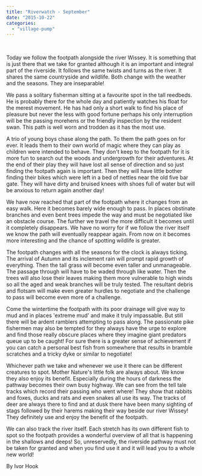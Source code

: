 ```yaml
---
title: "Riverwatch - September"
date: "2015-10-22"
categories: 
  - "village-pump"
---
```


 

Today we follow the footpath alongside the river Wissey. It is something that is just there that we take for granted although it is an important and integral part of the riverside. It follows the same twists and turns as the river. It shares the same countryside and wildlife. Both change with the weather and the seasons. They are inseparable!

We pass a solitary fisherman sitting at a favourite spot in the tall reedbeds. He is probably there for the whole day and patiently watches his float for the merest movement. He has had only a short walk to find his place of pleasure but never the less with good fortune perhaps his only interruption will be the passing morehens or the friendly inspection by the resident swan. This path is well worn and trodden as it has the most use.

A trio of young boys chase along the path. To them the path goes on for ever. It leads them to their own world of magic where they can play as children were intended to behave. They don't keep to the footpath for it is more fun to search out the woods and undergrowth for their adventures. At the end of their play they will have lost all sense of direction and so just finding the footpath again is important. Then they will have little bother finding their bikes which were left in a bed of nettles near the old five bar gate. They will have dirty and bruised knees with shoes full of water but will be anxious to return again another day!

We have now reached that part of the footpath where it changes from an easy walk. Here it becomes barely wide enough to pass. In places obstinate branches and even bent trees impede the way and must be negotiated like an obstacle course. The further we travel the more difficult it becomes until it completely disappears. We have no worry for if we follow the river itself we know the path will eventually reappear again. From now on it becomes more interesting and the chance of spotting wildlife is greater.

The footpath changes with all the seasons for the clock is always ticking. The arrival of Autumn and its inclement rain will prompt rapid growth of everything. Then the tall grass will become even taller and unmanageable. The passage through will have to be waded through like water. Then the trees will also lose their leaves making them more vulnerable to high winds so all the aged and weak branches will be truly tested. The resultant debris and flotsam will make even greater hurdles to negotiate and the challenge to pass will become even more of a challenge.

Come the wintertime the footpath with its poor drainage will give way to mud and in places 'extreme mud' and make it truly impassable. But still there will be ardent ramblers attempting to pass along. The passionate pike fishermen may also be tempted for they always have the urge to explore and find those really obscure places where they imagine giant predators queue up to be caught! For sure there is a greater sense of achievement if you can catch a personal best fish from somewhere that results in bramble scratches and a tricky dyke or similar to negotiate!

Whichever path we take and whenever we use it there can be different creatures to spot. Mother Nature's little folk are always about. We know they also enjoy its benefit. Especially during the hours of darkness the pathway becomes their own busy highway. We can see from the tell tale tracks which record their passing who went where! They show that rabbits and foxes, ducks and rats and even snakes all use its way. The tracks of deer are always there to find and at dusk there have been many sighting of stags followed by their harems making their way beside our river Wissey! They definitely use and enjoy the benefit of the footpath.

We can also track the river itself. Each stretch has its own different fish to spot so the footpath provides a wonderful overview of all that is happening in the shallows and deeps! So, unreservedly, the riverside pathway must not be taken for granted and when you find use it and it will lead you to a whole new world!

By Ivor Hook
